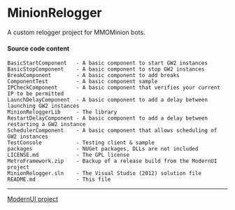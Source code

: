 # MinionRelogger #

A custom relogger project for MMOMinion bots. 

#### Source code content ####

```
BasicStartComponent   - A basic component to start GW2 instances
BasicStopComponent    - A basic component to stop GW2 instances
BreakComponent        - A basic component to add breaks
ComponentTest         - A basic component sample
IPCheckComponent      - A basic component that verifies your current IP to be permitted
LaunchDelayComponent  - A basic component to add a delay between launching GW2 instances 
MinionReloggerLib     - The library
RestartDelayComponent - A basic component to add a delay between restarting a GW2 instance
SchedulerComponent    - A basic component that allows scheduling of GW2 instances
TestConsole           - Testing client & sample
packages              - NUGet packages, DLLs are not included
LICENSE.md            - The GPL license
MetroFramework.zip    - Backup of a release build from the ModernUI project
MinionRelogger.sln    - The Visual Studio (2012) solution file
README.md             - This file
```

----------

[ModernUI project](https://github.com/viperneo/winforms-modernui)


